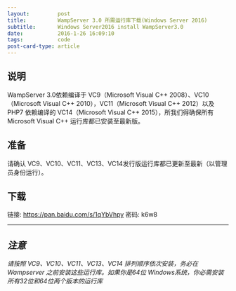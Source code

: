 ```yaml
---
layout:         post
title:          WampServer 3.0 所需运行库下载(Windows Server 2016)
subtitle:       Windows Server2016 install WampServer3.0
date:           2016-1-26 16:09:10
tags:           code
post-card-type: article
---
```


## 说明

WampServer 3.0依赖编译于 VC9（Microsoft Visual C++ 2008）、VC10（Microsoft Visual C++ 2010），VC11（Microsoft Visual C++ 2012）以及 PHP7 依赖编译的 VC14（Microsoft Visual C++ 2015），所我们得确保所有 Microsoft Visual C++ 运行库都已安装至最新版。

## 准备

请确认 VC9、VC10、VC11、VC13、VC14发行版运行库都已更新至最新（以管理员身份运行）。

## 下载

链接: https://pan.baidu.com/s/1qYbVhpy 密码: k6w8


----------

## *注意*

*请按照 VC9、VC10、VC11、VC13、VC14 排列顺序依次安装，务必在 Wampserver 之前安装这些运行库。如果你是64位 Windows系统，你必需安装所有32位和64位两个版本的运行库*


